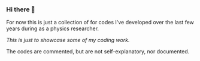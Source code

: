 ### Hi there 👋

For now this is just a collection of for codes I've developed over the last few years during as a physics researcher.

*This is just to showcase some of my coding work.*

The codes are commented, but are not self-explanatory, nor documented.

<!--
blabla
-->

<!--
**asierpinor/asierpinor** is a ✨ _special_ ✨ repository because its `README.md` (this file) appears on your GitHub profile.

Here are some ideas to get you started:

- 🔭 I’m currently working on ...
- 🌱 I’m currently learning ...
- 👯 I’m looking to collaborate on ...
- 🤔 I’m looking for help with ...
- 💬 Ask me about ...
- 📫 How to reach me: ...
- 😄 Pronouns: ...
- ⚡ Fun fact: ...
-->
